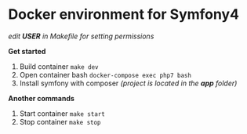 Docker environment for Symfony4
===============================

_edit **USER** in Makefile for setting permissions_

**Get started**
1. Build container `make dev`
2. Open container bash `docker-compose exec php7 bash`
3. Install symfony with composer _(project is located in the **app** folder)_

**Another commands**
1. Start container `make start`
2. Stop container `make stop`


